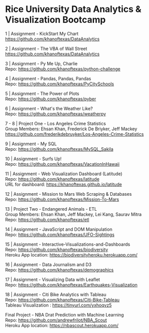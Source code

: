 
# Rice University Data Analytics & Visualization Bootcamp

1 | Assignment - KickStart My Chart<br/>https://github.com/khanoftexas/DataAnalytics

2 | Assignment - The VBA of Wall Street<br/>https://github.com/khanoftexas/DataAnalytics

3 | Assignment - Py Me Up, Charlie<br /> Repo: https://github.com/khanoftexas/python-challenge

4 | Assignment - Pandas, Pandas, Pandas<br />Repo: https://github.com/khanoftexas/PyCitySchools

5 | Assignment - The Power of Plots<br />Repo: https://github.com/khanoftexas/pyber

6 | Assignment - What's the Weather Like?<br />Repo: https://github.com/khanoftexas/weatherpy

7 - 8 | Project One - Los Angeles Crime Statistics <br> Group Members: Ehsan Khan, Frederick De Briyker, Jeff Mackey  <br/>https://github.com/frederikdebruyker/Los-Angeles-Crime-Statistics


9 | Assignment - My SQL<br />Repo: https://github.com/khanoftexas/MySQL_Sakila

10 | Assignment - Surfs Up!<br />Repo: https://github.com/khanoftexas/VacationInHawaii

11 | Assignment - Web Visualization Dashboard (Latitude)<br /> Repo: https://github.com/khanoftexas/latitude<br />
                                                            URL for dashboard: https://khanoftexas.github.io/latitude

12 | Assignment - Mission to Mars Web Scraping & Databases<br />  Repo: https://github.com/khanoftexas/Mission-To-Mars

13 | Project Two - Endangered Animals - ETL<br> Group Members: Ehsan Khan, Jeff Mackey, Lei Kang, Saurav Mitra <br />Repo: https://github.com/khanoftexas/etl

14 | Assignment - JavaScript and DOM Manipulation<br />  Repo: https://github.com/khanoftexas/UFO-Sightings

15 | Assignment - Interactive-Visualizations-and-Dashboards<br />  Repo: https://github.com/khanoftexas/biodiversity<br /> Heroku App location: https://biodiversityheroku.herokuapp.com/

16 | Assignment - Data Journalism and D3<br />  Repo: https://github.com/khanoftexas/demographics

17 | Assignment - Visualizing Data with Leaflet<br />
Repo: https://github.com/khanoftexas/Earthquakes-Visualization

18 | Assignment - Citi Bike Analytics with Tableau<br />
Repo: https://github.com/khanoftexas/Citi-Bike-Tableau<br />
Tableau Visualization :   https://tinyurl.com/yxhoqvz5

Final Project - NBA Drat Prediction with Machine Learning <br />
Repo:  https://github.com/andrewfrilot/NBA_Scout<br /> Heroku App location: https://nbascout.herokuapp.com/

